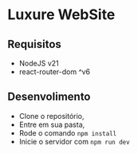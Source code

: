 # Luxure WebSite

## Requisitos
- NodeJS v21
- react-router-dom ^v6

## Desenvolimento
- Clone o repositório,
- Entre em sua pasta,
- Rode o comando ```npm install```
- Inicie o servidor com ```npm run dev```